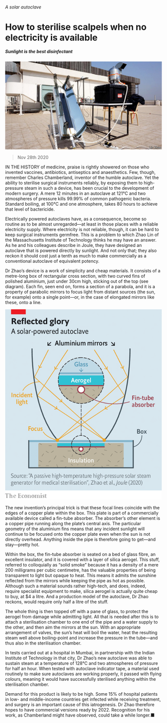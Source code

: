 ###### A solar autoclave

# How to sterilise scalpels when no electricity is available 

##### Sunlight is the best disinfectant 

![image](images/20201128_STP504.jpg) 

> Nov 28th 2020 

IN THE HISTORY of medicine, praise is rightly showered on those who invented vaccines, antibiotics, antiseptics and anaesthetics. Few, though, remember Charles Chamberland, inventor of the humble autoclave. Yet the ability to sterilise surgical instruments reliably, by exposing them to high-pressure steam in such a device, has been crucial to the development of modern surgery. A mere 12 minutes in an autoclave at 121°C and two atmospheres of pressure kills 99.99% of common pathogenic bacteria. Standard boiling, at 100°C and one atmosphere, takes 80 hours to achieve that level of bactericide.

Electrically powered autoclaves have, as a consequence, become so routine as to be almost unregarded—at least in those places with a reliable electricity supply. Where electricity is not reliable, though, it can be hard to keep surgical instruments germfree. This is a problem to which Zhao Lin of the Massachusetts Institute of Technology thinks he may have an answer. As he and his colleagues describe in Joule, they have designed an autoclave that is powered directly by sunlight. And not only that; they also reckon it should cost just a tenth as much to make commercially as a conventional autoclave of equivalent potency.


Dr Zhao’s device is a work of simplicity and cheap materials. It consists of a metre-long box of rectangular cross section, with two curved fins of polished aluminium, just under 30cm high, sticking out of the top (see diagram). Each fin, seen end on, forms a section of a parabola, and it is a property of parabolic mirrors to focus light from distant sources (the sun, for example) onto a single point—or, in the case of elongated mirrors like these, onto a line.

![image](images/20201128_STC312.png) 


The new invention’s principal trick is that these focal lines coincide with the edges of a copper plate within the box. This plate is part of a commercially available device called a fin-tube absorber. The absorber’s other element is a copper pipe running along the plate’s central axis. The particular geometry of the aluminium fins means that any incident sunlight will continue to be focused onto the copper plate even when the sun is not directly overhead. Anything inside the pipe is therefore going to get—and stay—pretty hot.

Within the box, the fin-tube absorber is seated on a bed of glass fibre, an excellent insulator, and it is covered with a layer of silica aerogel. This stuff, referred to colloquially as “solid smoke” because it has a density of a mere 200 milligrams per cubic centimetre, has the valuable properties of being transparent to light but opaque to heat. This means it admits the sunshine reflected from the mirrors while keeping the pipe as hot as possible. Although such a material sounds rather high-tech, and does, indeed, require specialist equipment to make, silica aerogel is actually quite cheap to buy, at $4 a litre. And a production model of the autoclave, Dr Zhao reckons, would require only half a litre of the stuff.

The whole thing is then topped off with a pane of glass, to protect the aerogel from damage while admitting light. All that is needed after this is to attach a sterilisation chamber to one end of the pipe and a water supply to the other, and then aim the mirrors at the sun. With an appropriate arrangement of valves, the sun’s heat will boil the water, heat the resulting steam well above boiling-point and increase the pressure in the tube—and thus also in the sterilisation chamber.

In tests carried out at a hospital in Mumbai, in partnership with the Indian Institute of Technology in that city, Dr Zhao’s new autoclave was able to sustain steam at a temperature of 128°C and two atmospheres of pressure for half an hour. When tested with autoclave indicator tape, a material used routinely to make sure autoclaves are working properly, it passed with flying colours, meaning it would have successfully sterilised anything within the sterilisation chamber.

Demand for this product is likely to be high. Some 15% of hospital patients in low- and middle-income countries get infected while receiving treatment, and surgery is an important cause of this iatrogenesis. Dr Zhao therefore hopes to have commercial versions ready by 2022. Recognition for his work, as Chamberland might have observed, could take a while longer.■

